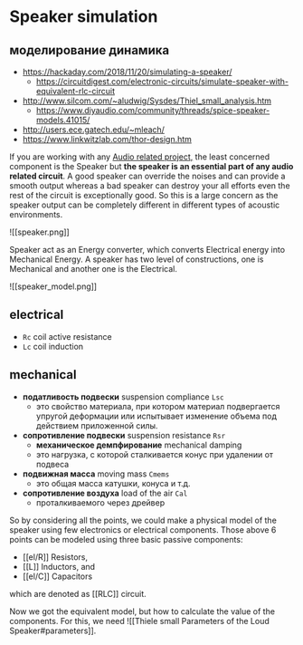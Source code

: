 # Speaker simulation
## моделирование динамика

- https://hackaday.com/2018/11/20/simulating-a-speaker/
	- https://circuitdigest.com/electronic-circuits/simulate-speaker-with-equivalent-rlc-circuit
- http://www.silcom.com/~aludwig/Sysdes/Thiel_small_analysis.htm
	- https://www.diyaudio.com/community/threads/spice-speaker-models.41015/
- http://users.ece.gatech.edu/~mleach/
- https://www.linkwitzlab.com/thor-design.htm

If you are working with any [Audio related project,](https://circuitdigest.com/audio-circuits) the least concerned component is the Speaker but **the speaker is an essential part of any audio related circuit**. A good speaker can override the noises and can provide a smooth output whereas a bad speaker can destroy your all efforts even the rest of the circuit is exceptionally good. So this is a large concern as the speaker output can be completely different in different types of acoustic environments.

![[speaker.png]]

Speaker act as an Energy converter, which converts Electrical energy into Mechanical Energy. A speaker has two level of constructions, one is Mechanical and another one is the Electrical.

![[speaker_model.png]]

## electrical

- `Rc` coil active resistance
- `Lc` coil induction

## mechanical

- **податливость подвески** suspension compliance `Lsc`
	- это свойство материала, при котором материал подвергается упругой деформации или испытывает изменение объема под действием приложенной силы.
- **сопротивление подвески** suspension resistance `Rsr`
	- **механическое демпфирование** mechanical damping
	- это нагрузка, с которой сталкивается конус при удалении от подвеса
- **подвижная масса** moving mass `Cmems`
	- это общая масса катушки, конуса и т.д.
- **сопротивление воздуха** load of the air `Cal`
	- проталкиваемого через дрейвер

So by considering all the points, we could make a physical model of the speaker using few electronics or electrical components. Those above 6 points can be modeled using three basic passive components: 
- [[el/R]] Resistors, 
- [[L]] Inductors, and 
- [[el/C]] Capacitors 

which are denoted as [[RLC]] circuit.

Now we got the equivalent model, but how to calculate the value of the components.  For this, we need
![[Thiele small Parameters of the Loud Speaker#parameters]].

